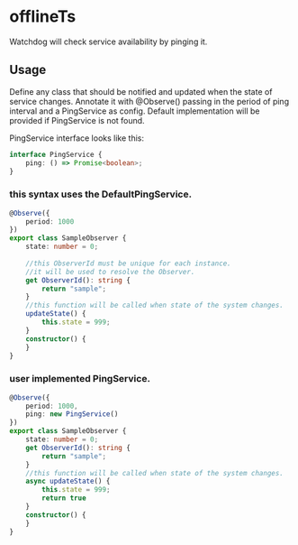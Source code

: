 # offlineTs
Watchdog will check service availability by pinging it.

## Usage
Define any class that should be notified and updated when the state of service changes.
Annotate it with @Observe() passing in the period of ping interval and a PingService as config.
Default implementation will be provided if PingService is not found.

PingService interface looks like this:
```ts
interface PingService {
    ping: () => Promise<boolean>;
}
```

### this syntax uses the DefaultPingService.
```ts
@Observe({
    period: 1000
})
export class SampleObserver {
    state: number = 0;
    
    //this ObserverId must be unique for each instance.
    //it will be used to resolve the Observer.
    get ObserverId(): string {
        return "sample";
    }
    //this function will be called when state of the system changes.
    updateState() {
        this.state = 999;
    }
    constructor() {
    }
}
```


### user implemented PingService.
```ts
@Observe({
    period: 1000,
    ping: new PingService()
})
export class SampleObserver {
    state: number = 0;
    get ObserverId(): string {
        return "sample";
    }
    //this function will be called when state of the system changes.
    async updateState() {
        this.state = 999;
        return true
    }
    constructor() {
    }
}
```

